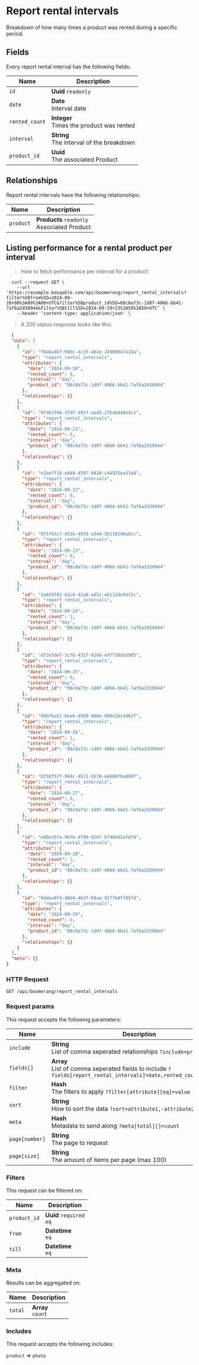 # Report rental intervals

Breakdown of how many times a product was rented during a specific period.

## Fields
Every report rental interval has the following fields:

Name | Description
-- | --
`id` | **Uuid** `readonly`<br>
`date` | **Date** <br>Interval date
`rented_count` | **Integer** <br>Times the product was rented
`interval` | **String** <br>The interval of the breakdown
`product_id` | **Uuid** <br>The associated Product


## Relationships
Report rental intervals have the following relationships:

Name | Description
-- | --
`product` | **Products** `readonly`<br>Associated Product


## Listing performance for a rental product per interval



> How to fetch performance per interval for a product:

```shell
  curl --request GET \
    --url 'https://example.booqable.com/api/boomerang/report_rental_intervals?filter%5Bfrom%5D=2024-09-20+00%3A00%3A00+UTC&filter%5Bproduct_id%5D=08c0a73c-1d0f-4066-bb41-7af6a2d30944&filter%5Btill%5D=2024-09-29+23%3A59%3A59+UTC' \
    --header 'content-type: application/json' \
```

> A 200 status response looks like this:

```json
  {
  "data": [
    {
      "id": "f8aba4bf-60dc-4c33-a61e-24909847a18a",
      "type": "report_rental_intervals",
      "attributes": {
        "date": "2024-09-20",
        "rented_count": 0,
        "interval": "day",
        "product_id": "08c0a73c-1d0f-4066-bb41-7af6a2d30944"
      },
      "relationships": {}
    },
    {
      "id": "9fd83f66-37df-491f-aa45-2fba6d48a4c1",
      "type": "report_rental_intervals",
      "attributes": {
        "date": "2024-09-21",
        "rented_count": 0,
        "interval": "day",
        "product_id": "08c0a73c-1d0f-4066-bb41-7af6a2d30944"
      },
      "relationships": {}
    },
    {
      "id": "e1beff18-e848-4597-9420-c44935ea33a8",
      "type": "report_rental_intervals",
      "attributes": {
        "date": "2024-09-22",
        "rented_count": 0,
        "interval": "day",
        "product_id": "08c0a73c-1d0f-4066-bb41-7af6a2d30944"
      },
      "relationships": {}
    },
    {
      "id": "975763c7-d51b-4655-a344-5b118296a8cc",
      "type": "report_rental_intervals",
      "attributes": {
        "date": "2024-09-23",
        "rented_count": 0,
        "interval": "day",
        "product_id": "08c0a73c-1d0f-4066-bb41-7af6a2d30944"
      },
      "relationships": {}
    },
    {
      "id": "3a824f82-62c6-42a8-ad52-e6112de9d15c",
      "type": "report_rental_intervals",
      "attributes": {
        "date": "2024-09-24",
        "rented_count": 1,
        "interval": "day",
        "product_id": "08c0a73c-1d0f-4066-bb41-7af6a2d30944"
      },
      "relationships": {}
    },
    {
      "id": "d72e5def-3cfb-4317-9266-e97f38da5905",
      "type": "report_rental_intervals",
      "attributes": {
        "date": "2024-09-25",
        "rented_count": 0,
        "interval": "day",
        "product_id": "08c0a73c-1d0f-4066-bb41-7af6a2d30944"
      },
      "relationships": {}
    },
    {
      "id": "99bf6a21-beeb-4509-966e-808e26c4d62f",
      "type": "report_rental_intervals",
      "attributes": {
        "date": "2024-09-26",
        "rented_count": 1,
        "interval": "day",
        "product_id": "08c0a73c-1d0f-4066-bb41-7af6a2d30944"
      },
      "relationships": {}
    },
    {
      "id": "bf58f57f-984c-4571-b578-e66887ba090f",
      "type": "report_rental_intervals",
      "attributes": {
        "date": "2024-09-27",
        "rented_count": 0,
        "interval": "day",
        "product_id": "08c0a73c-1d0f-4066-bb41-7af6a2d30944"
      },
      "relationships": {}
    },
    {
      "id": "e80e35fa-967b-4f90-926f-bf4b692afd7d",
      "type": "report_rental_intervals",
      "attributes": {
        "date": "2024-09-28",
        "rented_count": 1,
        "interval": "day",
        "product_id": "08c0a73c-1d0f-4066-bb41-7af6a2d30944"
      },
      "relationships": {}
    },
    {
      "id": "9ddee0f4-40d4-463f-89ae-91ffb0ff05fd",
      "type": "report_rental_intervals",
      "attributes": {
        "date": "2024-09-29",
        "rented_count": 0,
        "interval": "day",
        "product_id": "08c0a73c-1d0f-4066-bb41-7af6a2d30944"
      },
      "relationships": {}
    }
  ],
  "meta": {}
}
```

### HTTP Request

`GET /api/boomerang/report_rental_intervals`

### Request params

This request accepts the following parameters:

Name | Description
-- | --
`include` | **String** <br>List of comma seperated relationships `?include=product`
`fields[]` | **Array** <br>List of comma seperated fields to include `?fields[report_rental_intervals]=date,rented_count,interval`
`filter` | **Hash** <br>The filters to apply `?filter[attribute][eq]=value`
`sort` | **String** <br>How to sort the data `?sort=attribute1,-attribute2`
`meta` | **Hash** <br>Metadata to send along `?meta[total][]=count`
`page[number]` | **String** <br>The page to request
`page[size]` | **String** <br>The amount of items per page (max 100)


### Filters

This request can be filtered on:

Name | Description
-- | --
`product_id` | **Uuid** `required`<br>`eq`
`from` | **Datetime** <br>`eq`
`till` | **Datetime** <br>`eq`


### Meta

Results can be aggregated on:

Name | Description
-- | --
`total` | **Array** <br>`count`


### Includes

This request accepts the following includes:

`product` => 
`photo`







